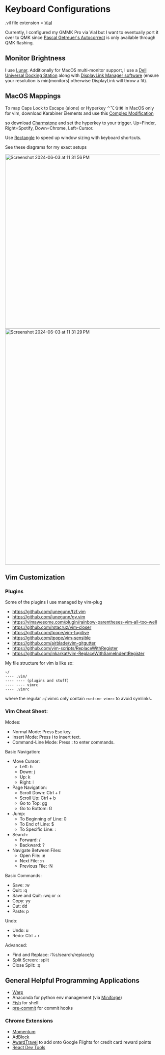 # Keyboard Configurations

.vil file extension = [Vial](https://get.vial.today/)

Currently, I configured my GMMK Pro via Vial but I want to eventually port it over to QMK since [Pascal Getreuer's Autocorrect](https://getreuer.info/posts/keyboards/autocorrection/index.html) is only available through QMK flashing.

## Monitor Brightness

I use [Lunar](https://lunar.fyi/). Additionally for MacOS multi-monitor support, I use a [Dell Universal Docking Station](https://www.dell.com/en-us/shop/dell-universal-dock-ud22/apd/210-bexr/docks?tfcid=91049735&dgc=opl&gacd=9684992-1102-5761040-266906002-0&dgc=ST&SA360CID=71700000117208879&&gad_source=1&gclid=CjwKCAjwouexBhAuEiwAtW_Zx98oEE1jS9kaOIqrwS8WQ3Y_eyJxxDPZnM_wN1CZS_cLCAXscA6vYxoCeocQAvD_BwE&gclsrc=aw.ds) along with [DisplayLink Manager software](https://www.synaptics.com/products/displaylink-graphics/downloads/macos) (ensure your resolution is min(monitors) otherwise DisplayLink will throw a fit).

## MacOS Mappings

To map Caps Lock to Escape (alone) or Hyperkey ⌃⌥⇧⌘ in MacOS only for vim, download Karabiner Elements and use this [Complex Modification](https://ke-complex-modifications.pqrs.org/#caps_lock_to_hyper_or_esc_if_alone)

so download [Charmstone](https://charmstone.app/) and set the hyperkey to your trigger. Up=Finder, Right=Spotify, Down=Chrome, Left=Cursor.

Use [Rectangle](https://rectangleapp.com/) to speed up window sizing with keyboard shortcuts.

See these diagrams for my exact setups

<img width="567" alt="Screenshot 2024-06-03 at 11 31 56 PM" src="https://github.com/blainehill2001/Keyboard_Configurations/assets/44901957/86ea7a92-a2d4-4d1f-b1ed-db520b800112">
<img width="766" alt="Screenshot 2024-06-03 at 11 31 29 PM" src="https://github.com/blainehill2001/Keyboard_Configurations/assets/44901957/0e5f5ce0-9fe2-4dcd-b5ac-6babff844e64">


## Vim Customization

### Plugins
Some of the plugins I use managed by vim-plug

* https://github.com/junegunn/fzf.vim
* https://github.com/junegunn/gv.vim
* https://vimawesome.com/plugin/rainbow-parentheses-vim-all-too-well
* https://github.com/rstacruz/vim-closer
* https://github.com/tpope/vim-fugitive
* https://github.com/tpope/vim-sensible
* https://github.com/airblade/vim-gitgutter
* https://github.com/vim-scripts/ReplaceWithRegister
* https://github.com/inkarkat/vim-ReplaceWithSameIndentRegister

My file structure for vim is like so:

```
~/
---- .vim/
---- ---- (plugins and stuff)
---- ---- vimrc
---- .vimrc
```

where the regular ~/.vimrc only contain `runtime vimrc` to avoid symlinks.

### Vim Cheat Sheet:

Modes:
- Normal Mode: Press Esc key.
- Insert Mode: Press i to insert text.
- Command-Line Mode: Press : to enter commands.

Basic Navigation:
- Move Cursor:
  - Left: h
  - Down: j
  - Up: k
  - Right: l
- Page Navigation:
  - Scroll Down: Ctrl + f
  - Scroll Up: Ctrl + b
  - Go to Top: gg
  - Go to Bottom: G
- Jump:
  - To Beginning of Line: 0
  - To End of Line: $
  - To Specific Line: :<line number>
- Search:
  - Forward: /
  - Backward: ?
- Navigate Between Files:
  - Open File: :e <file path>
  - Next File: :n
  - Previous File: :N

Basic Commands:
- Save: :w
- Quit: :q
- Save and Quit: :wq or :x
- Copy: yy
- Cut: dd
- Paste: p

Undo:
- Undo: u
- Redo: Ctrl + r

Advanced:
- Find and Replace: :%s/search/replace/g
- Split Screen: :split <file>
- Close Split: :q


## General Helpful Programming Applications

* [Warp](https://www.warp.dev/)
* Anaconda for python env management (via [Miniforge](https://github.com/conda-forge/miniforge))
* [Fish](https://fishshell.com/) for shell
* [pre-commit](https://pre-commit.com/) for commit hooks

### Chrome Extensions
* [Momentum](https://chromewebstore.google.com/detail/momentum/laookkfknpbbblfpciffpaejjkokdgca)
* [AdBlock](https://chromewebstore.google.com/detail/adblock-%E2%80%94-best-ad-blocker/gighmmpiobklfepjocnamgkkbiglidom)
* [AwardTravel](https://chromewebstore.google.com/detail/awardtravel/olkajojhnkcmkfpkblpicjmhcajamncd) to add onto Google Flights for credit card reward points
* [React Dev Tools](https://chromewebstore.google.com/detail/react-developer-tools/fmkadmapgofadopljbjfkapdkoienihi?hl=en-US&utm_source=ext_sidebar)



